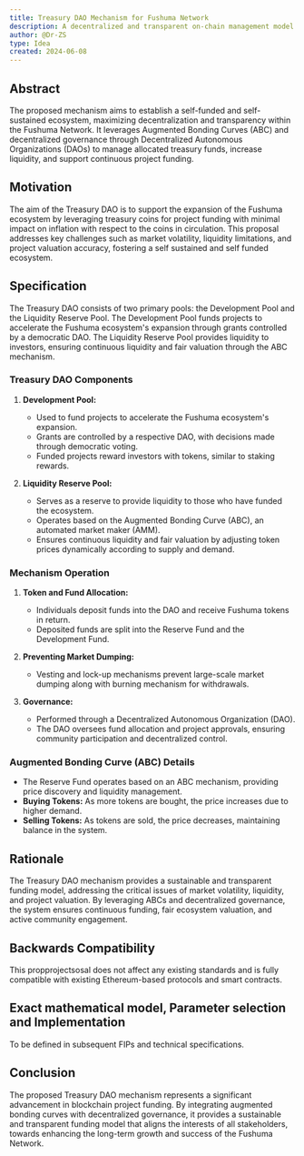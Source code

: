 ```yaml
---
title: Treasury DAO Mechanism for Fushuma Network
description: A decentralized and transparent on-chain management model for the Fushuma Treasury. 
author: @Dr-ZS 
type: Idea
created: 2024-06-08
---
```





## Abstract

The proposed mechanism aims to establish a self-funded and self-sustained ecosystem, maximizing decentralization and transparency within the Fushuma Network. It leverages Augmented Bonding Curves (ABC) and decentralized governance through Decentralized Autonomous Organizations (DAOs) to manage allocated treasury funds, increase liquidity, and support continuous project funding. 


## Motivation

The aim of the Treasury DAO is to support the expansion of the Fushuma ecosystem by leveraging treasury coins for project funding with minimal impact on inflation with respect to the coins in circulation. This proposal addresses key challenges such as market volatility, liquidity limitations, and project valuation accuracy, fostering a self sustained and self funded ecosystem.

## Specification

The Treasury DAO consists of two primary pools: the Development Pool and the Liquidity Reserve Pool. The Development Pool funds projects to accelerate the Fushuma ecosystem's expansion through grants controlled by a democratic DAO. The Liquidity Reserve Pool provides liquidity to investors, ensuring continuous liquidity and fair valuation through the ABC mechanism.


### Treasury DAO Components

1. **Development Pool:**
   - Used to fund projects to accelerate the Fushuma ecosystem's expansion.
   - Grants are controlled by a respective DAO, with decisions made through democratic voting.
   - Funded projects reward investors with tokens, similar to staking rewards.

2. **Liquidity Reserve Pool:**
   - Serves as a reserve to provide liquidity to those who have funded the ecosystem.
   - Operates based on the Augmented Bonding Curve (ABC), an automated market maker (AMM).
   - Ensures continuous liquidity and fair valuation by adjusting token prices dynamically according to supply and demand.

### Mechanism Operation

1. **Token and Fund Allocation:**
   - Individuals deposit funds into the DAO and receive Fushuma tokens in return.
   - Deposited funds are split into the Reserve Fund and the Development Fund.

2. **Preventing Market Dumping:**
   - Vesting and lock-up mechanisms prevent large-scale market dumping along with burning mechanism for withdrawals.

3. **Governance:**
   - Performed through a Decentralized Autonomous Organization (DAO).
   - The DAO oversees fund allocation and project approvals, ensuring community participation and decentralized control.

### Augmented Bonding Curve (ABC) Details

- The Reserve Fund operates based on an ABC mechanism, providing price discovery and liquidity management.
- **Buying Tokens:** As more tokens are bought, the price increases due to higher demand.
- **Selling Tokens:** As tokens are sold, the price decreases, maintaining balance in the system.

## Rationale

The Treasury DAO mechanism provides a sustainable and transparent funding model, addressing the critical issues of market volatility, liquidity, and project valuation. By leveraging ABCs and decentralized governance, the system ensures continuous funding, fair ecosystem valuation, and active community engagement.

## Backwards Compatibility

This propprojectsosal does not affect any existing standards and is fully compatible with existing Ethereum-based protocols and smart contracts.

## Exact mathematical model, Parameter selection and Implementation

To be defined in subsequent FIPs and technical specifications.


## Conclusion

The proposed Treasury DAO mechanism represents a significant advancement in blockchain project funding. By integrating augmented bonding curves with decentralized governance, it provides a sustainable and transparent funding model that aligns the interests of all stakeholders, towards enhancing the long-term growth and success of the Fushuma Network.



